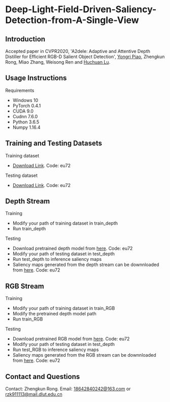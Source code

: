 # Deep-Light-Field-Driven-Saliency-Detection-from-A-Single-View
## Introduction
Accepted paper in CVPR2020, 'A2dele: Adaptive and Attentive Depth Distiller for Efficient RGB-D Salient Object Detection', [Yongri Piao](http://ice.dlut.edu.cn/yrpiao/), Zhengkun Rong, Miao Zhang, Weisong Ren and [Huchuan Lu](http://ice.dlut.edu.cn/lu/publications.html).

## Usage Instructions
Requirements
* Windows 10
* PyTorch 0.4.1
* CUDA 9.0
* Cudnn 7.6.0
* Python 3.6.5
* Numpy 1.16.4

## Training and Testing Datasets
Training dataset
* [Download Link](https://pan.baidu.com/s/1cm5nkdKVHU2vCIqgzlmLMw). Code: eu72

Testing dataset
* [Download Link](https://pan.baidu.com/s/1cm5nkdKVHU2vCIqgzlmLMw). Code: eu72

## Depth Stream
Training
* Modify your path of training dataset in train_depth
* Run train_depth

Testing
* Download pretrained depth model from [here](https://pan.baidu.com/s/1cm5nkdKVHU2vCIqgzlmLMw). Code: eu72
* Modify your path of testing dataset in test_depth
* Run test_depth to inference saliency maps
* Saliency maps generated from the depth stream can be downnloaded from [here](https://pan.baidu.com/s/1cm5nkdKVHU2vCIqgzlmLMw). Code: eu72

## RGB Stream
Training
* Modify your path of training dataset in train_RGB
* Modify the pretrained depth model path
* Run train_RGB

Testing
* Download pretrained RGB model from [here](https://pan.baidu.com/s/1cm5nkdKVHU2vCIqgzlmLMw). Code: eu72
* Modify your path of testing dataset in test_depth
* Run test_RGB to inference saliency maps
* Saliency maps generated from the RGB stream can be downnloaded from [here](https://pan.baidu.com/s/1cm5nkdKVHU2vCIqgzlmLMw). Code: eu72

## Contact and Questions
Contact: Zhengkun Rong. Email: 18642840242@163.com or rzk911113@mail.dlut.edu.cn
